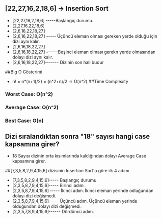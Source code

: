 ## [22,27,16,2,18,6] -> Insertion Sort
- [22,27,16,2,18,6] -----Başlangıç durumu.
- [2,27,16,22,18,6]
- [2,6,16,22,18,27]
- [2,6,16,22,18,27] ----- Üçüncü eleman olması gereken yerde olduğu için dizi aynı kalır.
- [2,6,16,18,22,27]
- [2,6,16,18,22,27] ------Beşinci eleman olması gerekn yerde olmasından dolayı dizi aynı kalır.
- [2,6,16,18,22,27]------- Dizinin son hali budur

##Big O Gösterimi
- n! = n*(n+1)/2) = (n^2+n)/2 => O(n^2)
##Time Complexity
### Worst Case:  O(n^2)
### Average Case: O(n^2)
### Best Case: O(n)

## Dizi sıralandıktan sonra "18" sayısı hangi case kapsamına girer?
- 18 Sayısı dizinin orta kısımlarında kaldığından dolayı Average Case kapsamına girer.

##[7,3,5,8,2,9,4,15,6] dizisinin Insertion Sort'a göre ilk 4 adımı
- [7,3,5,8,2,9,4,15,6]----- Başlangıç durumu.
- [2,3,5,8,7,9,4,15,6]----- Birinci adım.
- [2,3,5,8,7,9,4,15,6] ----- İkinci adım. İkinci eleman yerinde odluğundan dolayı dizi değişmedi.
- [2,3,5,8,7,9,4,15,6]----- Üçüncü adım. Üçüncü eleman yerinde olduğundan dolayı dizi değişmedi.
- [2,3,5,7,8,9,4,15,6]------ Dördüncü adım.
 



